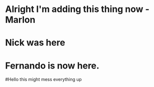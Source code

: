 # Alright I'm adding this thing now -Marlon
# Nick was here
# Fernando is now here.




#Hello this might mess everything up